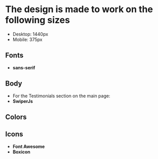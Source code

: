 # The design is made to work on the following sizes

- Desktop: 1440px
- Mobile: 375px

## Fonts

- **sans-serif**

## Body

- For the Testimonials section on the main page:
- **SwiperJs**

## Colors

## Icons

- **Font Awesome**
- **Boxicon**
